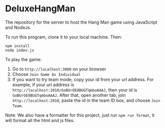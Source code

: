 # DeluxeHangMan
The repository for the server to host the Hang Man game using JavaScript and NodeJs.

To run this program, clone it to your local machine. Then:
```
npm install
node index.js
```
To play the game:
1. Go to ```http://localhost:3000``` on your browser
2. Choose ```Join Game As Individual```
3. If you want to try team mode, copy your id from your url address. For example, if your url address is ```http://localhost:2010/GoBUrOE8BUGTqmboAAAJ```, then your id is ```GoBUrOE8BUGTqmboAAAJ```. After that, open another tab, join ```http://localhost:2010```, paste the id in the team ID box, and choose ```Join Team```. 

Note: We also have a formatter for this project, just run ```npm run format```, it will format all the html and js files.
